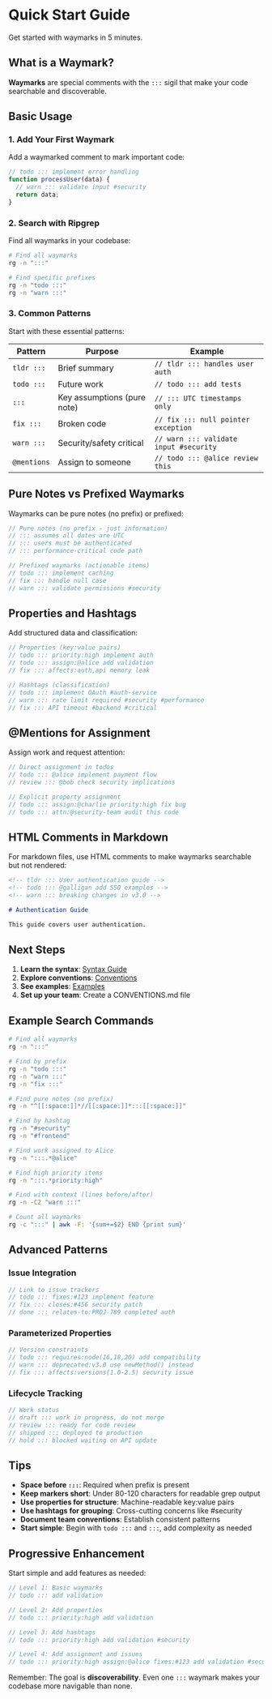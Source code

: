 <!-- tldr ::: Get started with waymarks in 5 minutes -->
# Quick Start Guide

Get started with waymarks in 5 minutes.

## What is a Waymark?

**Waymarks** are special comments with the `:::` sigil that make your code searchable and discoverable.

## Basic Usage

### 1. Add Your First Waymark

Add a waymarked comment to mark important code:

```javascript
// todo ::: implement error handling
function processUser(data) {
  // warn ::: validate input #security
  return data;
}
```

### 2. Search with Ripgrep

Find all waymarks in your codebase:

```bash
# Find all waymarks
rg -n ":::"

# Find specific prefixes
rg -n "todo :::"
rg -n "warn :::"
```

### 3. Common Patterns

Start with these essential patterns:

| Pattern | Purpose | Example |
|---------|---------|---------|
| `tldr :::` | Brief summary | `// tldr ::: handles user auth` |
| `todo :::` | Future work | `// todo ::: add tests` |
| `:::` | Key assumptions (pure note) | `// ::: UTC timestamps only` |
| `fix :::` | Broken code | `// fix ::: null pointer exception` |
| `warn :::` | Security/safety critical | `// warn ::: validate input #security` |
| `@mentions` | Assign to someone | `// todo ::: @alice review this` |

## Pure Notes vs Prefixed Waymarks

Waymarks can be pure notes (no prefix) or prefixed:

```javascript
// Pure notes (no prefix - just information)
// ::: assumes all dates are UTC
// ::: users must be authenticated
// ::: performance-critical code path

// Prefixed waymarks (actionable items)
// todo ::: implement caching
// fix ::: handle null case
// warn ::: validate permissions #security
```

## Properties and Hashtags

Add structured data and classification:

```javascript
// Properties (key:value pairs)
// todo ::: priority:high implement auth
// todo ::: assign:@alice add validation
// fix ::: affects:auth,api memory leak

// Hashtags (classification)
// todo ::: implement OAuth #auth-service
// warn ::: rate limit required #security #performance
// fix ::: API timeout #backend #critical
```

## @Mentions for Assignment

Assign work and request attention:

```javascript
// Direct assignment in todos
// todo ::: @alice implement payment flow
// review ::: @bob check security implications

// Explicit property assignment
// todo ::: assign:@charlie priority:high fix bug
// todo ::: attn:@security-team audit this code
```

## HTML Comments in Markdown

For markdown files, use HTML comments to make waymarks searchable but not rendered:

```markdown
<!-- tldr ::: User authentication guide -->
<!-- todo ::: @galligan add SSO examples -->
<!-- warn ::: breaking changes in v3.0 -->

# Authentication Guide

This guide covers user authentication.
```

## Next Steps

1. **Learn the syntax**: [Syntax Guide](../syntax.md)
2. **Explore conventions**: [Conventions](../conventions.md)
3. **See examples**: [Examples](../examples.md)
4. **Set up your team**: Create a CONVENTIONS.md file

## Example Search Commands

```bash
# Find all waymarks
rg -n ":::"

# Find by prefix
rg -n "todo :::"
rg -n "warn :::"
rg -n "fix :::"

# Find pure notes (no prefix)
rg -n "^[[:space:]]*//[[:space:]]*:::[[:space:]]"

# Find by hashtag
rg -n "#security"
rg -n "#frontend"

# Find work assigned to Alice
rg -n ":::.*@alice"

# Find high priority items
rg -n ":::.*priority:high"

# Find with context (lines before/after)
rg -n -C2 "warn :::"

# Count all waymarks
rg -c ":::" | awk -F: '{sum+=$2} END {print sum}'
```

## Advanced Patterns

### Issue Integration

```javascript
// Link to issue trackers
// todo ::: fixes:#123 implement feature
// fix ::: closes:#456 security patch
// done ::: relates-to:PROJ-789 completed auth
```

### Parameterized Properties

```javascript
// Version constraints
// todo ::: requires:node(16,18,20) add compatibility
// warn ::: deprecated:v3.0 use newMethod() instead
// fix ::: affects:versions(1.0-2.5) security issue
```

### Lifecycle Tracking

```javascript
// Work status
// draft ::: work in progress, do not merge
// review ::: ready for code review
// shipped ::: deployed to production
// hold ::: blocked waiting on API update
```

## Tips

- **Space before `:::`**: Required when prefix is present
- **Keep markers short**: Under 80-120 characters for readable grep output  
- **Use properties for structure**: Machine-readable key:value pairs
- **Use hashtags for grouping**: Cross-cutting concerns like #security
- **Document team conventions**: Establish consistent patterns
- **Start simple**: Begin with `todo :::` and `:::`, add complexity as needed

## Progressive Enhancement

Start simple and add features as needed:

```javascript
// Level 1: Basic waymarks
// todo ::: add validation

// Level 2: Add properties
// todo ::: priority:high add validation

// Level 3: Add hashtags
// todo ::: priority:high add validation #security

// Level 4: Add assignment and issues
// todo ::: priority:high assign:@alice fixes:#123 add validation #security
```

Remember: The goal is **discoverability**. Even one `:::` waymark makes your codebase more navigable than none.

<!-- note ::: Updated for new ::: syntax specification -->